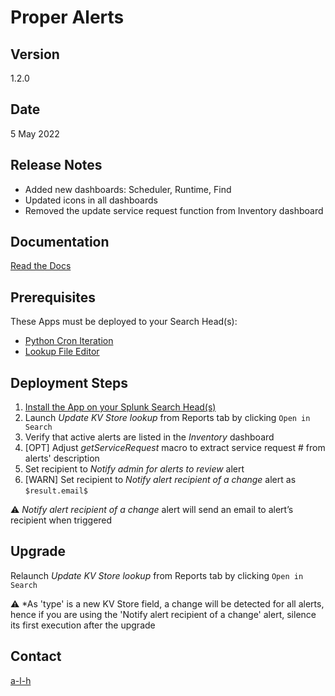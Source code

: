 #	Proper Alerts


##	Version


1.2.0


##	Date


5 May 2022


##	Release Notes


* Added new dashboards: Scheduler, Runtime, Find
* Updated icons in all dashboards
* Removed the update service request function from Inventory dashboard


##	Documentation


[Read the Docs](https://proper-alerts.rtfd.io)


##	Prerequisites


These Apps must be deployed to your Search Head(s):

- [Python Cron Iteration](https://splunkbase.splunk.com/app/4027/)
- [Lookup File Editor](https://splunkbase.splunk.com/app/1724/)


##	Deployment Steps


1.	[Install the App on your Splunk Search Head(s)](https://docs.splunk.com/Documentation/Splunk/latest/Admin/Deployappsandadd-ons#Deployment_architectures)
2.	Launch *Update KV Store lookup* from Reports tab by clicking ``Open in Search``
3.	Verify that active alerts are listed in the *Inventory* dashboard
4.	[OPT] Adjust *getServiceRequest* macro to extract service request # from alerts' description
5.	Set recipient to *Notify admin for alerts to review* alert
6.	[WARN] Set recipient to *Notify alert recipient of a change* alert as ``$result.email$``

:warning: *Notify alert recipient of a change* alert will send an email to alert’s recipient when triggered


##	Upgrade


Relaunch *Update KV Store lookup* from Reports tab by clicking ``Open in Search``

:warning: *As 'type' is a new KV Store field, a change will be detected for all alerts, hence if you are using the 'Notify alert recipient of a change' alert, silence its first execution after the upgrade


##	Contact


[a-l-h](https://github.com/a-l-h)



